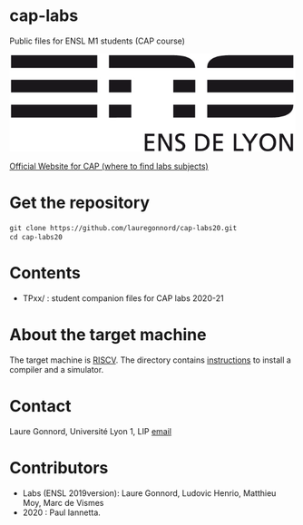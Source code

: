 # cap-labs
Public files for ENSL M1 students (CAP course)

![ensllogo](logos/logo_ensl.png)


[Official Website for CAP (where to find labs subjects)](https://compil-lyon.gitlabpages.inria.fr/compil-lyon/index-CAP.html)

# Get the repository

```
git clone https://github.com/lauregonnord/cap-labs20.git
cd cap-labs20
```

# Contents

   * TPxx/     : student companion files for CAP labs 2020-21


# About the target machine

The target machine is [RISCV](https://riscv.org/).
The directory contains [instructions](INSTALL.md) to install a compiler and a simulator.

# Contact

Laure Gonnord, Université Lyon 1, LIP [email](mailto:laure.gonnord@ens-lyon.fr)

# Contributors

  * Labs (ENSL 2019version): Laure Gonnord, Ludovic Henrio, Matthieu Moy, Marc de Vismes
  * 2020 : Paul Iannetta.
